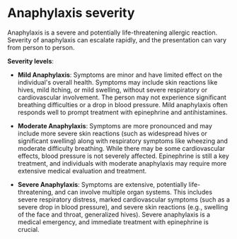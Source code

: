 # Anaphylaxis severity

Anaphylaxis is a severe and potentially life-threatening allergic reaction. Severity of anaphylaxis can escalate rapidly, and the presentation can vary from person to person.

**Severity levels**:

* **Mild Anaphylaxis**: Symptoms are minor and have limited effect on the individual's overall health. Symptoms may include skin reactions like hives, mild itching, or mild swelling, without severe respiratory or cardiovascular involvement. The person may not experience significant breathing difficulties or a drop in blood pressure. Mild anaphylaxis often responds well to prompt treatment with epinephrine and antihistamines.

* **Moderate Anaphylaxis**: Symptoms are more pronounced and may include more severe skin reactions (such as widespread hives or significant swelling) along with respiratory symptoms like wheezing and moderate difficulty breathing. While there may be some cardiovascular effects, blood pressure is not severely affected. Epinephrine is still a key treatment, and individuals with moderate anaphylaxis may require more extensive medical evaluation and treatment.

* **Severe Anaphylaxis**: Symptoms are extensive, potentially life-threatening, and can involve multiple organ systems. This includes severe respiratory distress, marked cardiovascular symptoms (such as a severe drop in blood pressure), and severe skin reactions (e.g., swelling of the face and throat, generalized hives). Severe anaphylaxis is a medical emergency, and immediate treatment with epinephrine is crucial.
